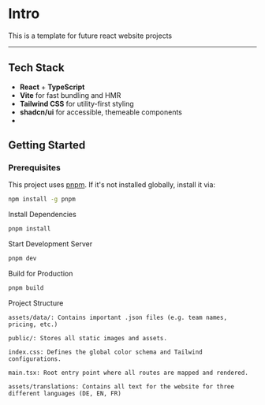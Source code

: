 # Intro 
This is a template for future react website projects



---

## Tech Stack

- **React** + **TypeScript**
- **Vite** for fast bundling and HMR
- **Tailwind CSS** for utility-first styling
- **shadcn/ui** for accessible, themeable components
- 
## Getting Started

### Prerequisites

This project uses [pnpm](https://pnpm.io/). If it's not installed globally, install it via:

```bash
npm install -g pnpm
```
Install Dependencies
```bash
pnpm install
```
Start Development Server
```bash
pnpm dev
```
Build for Production
```bash
pnpm build
```
Project Structure

    assets/data/: Contains important .json files (e.g. team names, pricing, etc.)

    public/: Stores all static images and assets.

    index.css: Defines the global color schema and Tailwind configurations.

    main.tsx: Root entry point where all routes are mapped and rendered.

    assets/translations: Contains all text for the website for three different languages (DE, EN, FR)


